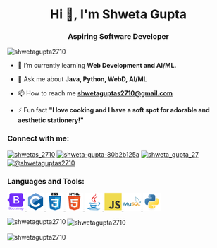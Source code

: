 <h1 align="center">Hi 👋, I'm Shweta Gupta</h1>
<h3 align="center">Aspiring Software Developer</h3>

<p align="left"> <img src="https://komarev.com/ghpvc/?username=shwetagupta2710&label=Profile%20views&color=0e75b6&style=flat" alt="shwetagupta2710" /> </p>

- 🌱 I’m currently learning **Web Development and AI/ML.**

- 💬 Ask me about **Java, Python, WebD, AI/ML**

- 📫 How to reach me **shwetaguptas2710@gmail.com**

- ⚡ Fun fact **"I love cooking and I have a soft spot for adorable and aesthetic stationery!"**

<h3 align="left">Connect with me:</h3>
<p align="left">
<a href="https://twitter.com/shwetas_2710" target="blank"><img align="center" src="https://raw.githubusercontent.com/rahuldkjain/github-profile-readme-generator/master/src/images/icons/Social/twitter.svg" alt="shwetas_2710" height="30" width="40" /></a>
<a href="https://linkedin.com/in/shweta-gupta-80b2b125a" target="blank"><img align="center" src="https://raw.githubusercontent.com/rahuldkjain/github-profile-readme-generator/master/src/images/icons/Social/linked-in-alt.svg" alt="shweta-gupta-80b2b125a" height="30" width="40" /></a>
<a href="https://instagram.com/shweta_gupta_27" target="blank"><img align="center" src="https://raw.githubusercontent.com/rahuldkjain/github-profile-readme-generator/master/src/images/icons/Social/instagram.svg" alt="shweta_gupta_27" height="30" width="40" /></a>
<a href="https://medium.com/@shwetaguptas2710" target="blank"><img align="center" src="https://raw.githubusercontent.com/rahuldkjain/github-profile-readme-generator/master/src/images/icons/Social/medium.svg" alt="@shwetaguptas2710" height="30" width="40" /></a>
</p>

<h3 align="left">Languages and Tools:</h3>
<p align="left"> <a href="https://getbootstrap.com" target="_blank" rel="noreferrer"> <img src="https://raw.githubusercontent.com/devicons/devicon/master/icons/bootstrap/bootstrap-plain-wordmark.svg" alt="bootstrap" width="40" height="40"/> </a> <a href="https://www.cprogramming.com/" target="_blank" rel="noreferrer"> <img src="https://raw.githubusercontent.com/devicons/devicon/master/icons/c/c-original.svg" alt="c" width="40" height="40"/> </a> <a href="https://www.w3schools.com/css/" target="_blank" rel="noreferrer"> <img src="https://raw.githubusercontent.com/devicons/devicon/master/icons/css3/css3-original-wordmark.svg" alt="css3" width="40" height="40"/> </a> <a href="https://www.w3.org/html/" target="_blank" rel="noreferrer"> <img src="https://raw.githubusercontent.com/devicons/devicon/master/icons/html5/html5-original-wordmark.svg" alt="html5" width="40" height="40"/> </a> <a href="https://www.java.com" target="_blank" rel="noreferrer"> <img src="https://raw.githubusercontent.com/devicons/devicon/master/icons/java/java-original.svg" alt="java" width="40" height="40"/> </a> <a href="https://developer.mozilla.org/en-US/docs/Web/JavaScript" target="_blank" rel="noreferrer"> <img src="https://raw.githubusercontent.com/devicons/devicon/master/icons/javascript/javascript-original.svg" alt="javascript" width="40" height="40"/> </a> <a href="https://www.mysql.com/" target="_blank" rel="noreferrer"> <img src="https://raw.githubusercontent.com/devicons/devicon/master/icons/mysql/mysql-original-wordmark.svg" alt="mysql" width="40" height="40"/> </a> <a href="https://www.python.org" target="_blank" rel="noreferrer"> <img src="https://raw.githubusercontent.com/devicons/devicon/master/icons/python/python-original.svg" alt="python" width="40" height="40"/> </a> </p>

<p><img align="left" src="https://github-readme-stats.vercel.app/api/top-langs?username=shwetagupta2710&show_icons=true&locale=en&layout=compact" alt="shwetagupta2710" /></p>

<p>&nbsp;<img align="center" src="https://github-readme-stats.vercel.app/api?username=shwetagupta2710&show_icons=true&locale=en" alt="shwetagupta2710" /></p>

<p><img align="center" src="https://github-readme-streak-stats.herokuapp.com/?user=shwetagupta2710&" alt="shwetagupta2710" /></p>

  

<!---
Shwetagupta2710/Shwetagupta2710 is a ✨ special ✨ repository because its `README.md` (this file) appears on your GitHub profile.
You can click the Preview link to take a look at your changes.
--->
